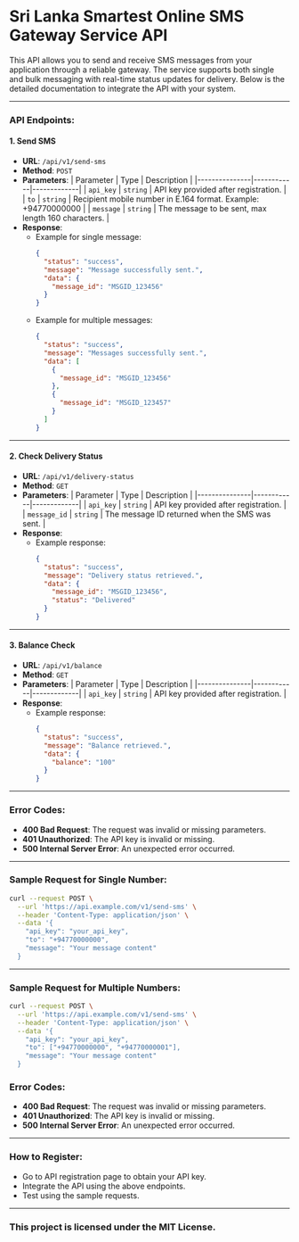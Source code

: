 # Sri Lanka Smartest Online SMS Gateway Service API

This API allows you to send and receive SMS messages from your application through a reliable gateway. The service supports both single and bulk messaging with real-time status updates for delivery. Below is the detailed documentation to integrate the API with your system.

---

### API Endpoints:

#### 1. **Send SMS**
   - **URL**: `/api/v1/send-sms`
   - **Method**: `POST`
   - **Parameters**: 
      | Parameter     | Type       | Description |
      |---------------|------------|-------------|
      | `api_key`     | `string`   | API key provided after registration. |
      | `to`          | `string`   | Recipient mobile number in E.164 format. Example: +94770000000 |
      | `message`     | `string`   | The message to be sent, max length 160 characters. |
   - **Response**:
     - Example for single message:
       ```json
       {
         "status": "success",
         "message": "Message successfully sent.",
         "data": {
           "message_id": "MSGID_123456"
         }
       }
       ```
     - Example for multiple messages:
       ```json
       {
         "status": "success",
         "message": "Messages successfully sent.",
         "data": [
           {
             "message_id": "MSGID_123456"
           },
           {
             "message_id": "MSGID_123457"
           }
         ]
       }
       ```

---

#### 2. **Check Delivery Status**
   - **URL**: `/api/v1/delivery-status`
   - **Method**: `GET`
   - **Parameters**:
     | Parameter     | Type       | Description |
     |---------------|------------|-------------|
     | `api_key`     | `string`   | API key provided after registration. |
     | `message_id`  | `string`   | The message ID returned when the SMS was sent. |
   - **Response**:
     - Example response:
       ```json
       {
         "status": "success",
         "message": "Delivery status retrieved.",
         "data": {
           "message_id": "MSGID_123456",
           "status": "Delivered"
         }
       }
       ```

---

#### 3. **Balance Check**
   - **URL**: `/api/v1/balance`
   - **Method**: `GET`
   - **Parameters**:
     | Parameter     | Type       | Description |
     |---------------|------------|-------------|
     | `api_key`     | `string`   | API key provided after registration. |
   - **Response**:
     - Example response:
       ```json
       {
         "status": "success",
         "message": "Balance retrieved.",
         "data": {
           "balance": "100"
         }
       }
       ```

---

### Error Codes:

- **400 Bad Request**: The request was invalid or missing parameters.
- **401 Unauthorized**: The API key is invalid or missing.
- **500 Internal Server Error**: An unexpected error occurred.

---

### Sample Request for Single Number:
```bash
curl --request POST \
  --url 'https://api.example.com/v1/send-sms' \
  --header 'Content-Type: application/json' \
  --data '{
    "api_key": "your_api_key",
    "to": "+94770000000",
    "message": "Your message content"
  }
```
---

### Sample Request for Multiple Numbers:
```bash
curl --request POST \
  --url 'https://api.example.com/v1/send-sms' \
  --header 'Content-Type: application/json' \
  --data '{
    "api_key": "your_api_key",
    "to": ["+94770000000", "+94770000001"],
    "message": "Your message content"
  }
```

### Error Codes:

- **400 Bad Request**: The request was invalid or missing parameters.
- **401 Unauthorized**: The API key is invalid or missing.
- **500 Internal Server Error**: An unexpected error occurred.

---

### How to Register:

- Go to API registration page to obtain your API key.
- Integrate the API using the above endpoints.
- Test using the sample requests.

---

### This project is licensed under the MIT License.
